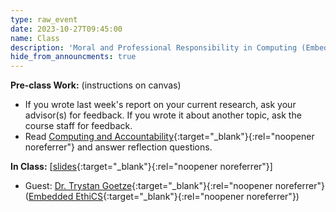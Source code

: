 ```yaml
---
type: raw_event
date: 2023-10-27T09:45:00
name: Class
description: 'Moral and Professional Responsibility in Computing (Embedded Ethics)'
hide_from_announcments: true
---
```


**Pre-class Work:** (instructions on canvas)
* If you wrote last week's report on your current research, ask your advisor(s) for feedback. If you wrote it about another topic, ask the course staff for feedback.
* Read [Computing and Accountability](https://dl.acm.org/doi/10.1145/175222.175228){:target="_blank"}{:rel="noopener noreferrer"} and answer reflection questions.

**In Class:** \[[slides](https://docs.google.com/presentation/d/1wBfjEHBV3rQMMJvtM4iwnaJoo8Jmmqc1/edit?usp=sharing&ouid=113921352520656002922&rtpof=true&sd=true){:target="_blank"}{:rel="noopener noreferrer"}\]
* Guest: [Dr. Trystan Goetze](https://www.trystangoetze.ca/){:target="_blank"}{:rel="noopener noreferrer"} ([Embedded EthiCS](https://embeddedethics.seas.harvard.edu/){:target="_blank"}{:rel="noopener noreferrer"})

